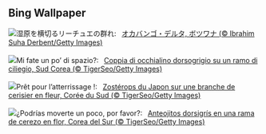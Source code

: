 ## Bing Wallpaper
![](https://www.bing.com/th?id=OHR.AntelopeBotswana_JA-JP4419409957_UHD.jpg&w=1000)湿原を横切るリーチュエの群れ:&nbsp;&ensp;[オカバンゴ・デルタ, ボツワナ (© Ibrahim Suha Derbent/Getty Images)](https://www.bing.com/th?id=OHR.AntelopeBotswana_JA-JP4419409957_UHD.jpg)
<br><br/>
![](https://www.bing.com/th?id=OHR.WhiteEyes_IT-IT2367465138_UHD.jpg&w=1000)Mi fate un po’ di spazio?:&nbsp;&ensp;[Coppia di occhialino dorsogrigio su un ramo di ciliegio, Sud Corea (© TigerSeo/Getty Images)](https://www.bing.com/th?id=OHR.WhiteEyes_IT-IT2367465138_UHD.jpg)
<br><br/>
![](https://www.bing.com/th?id=OHR.WhiteEyes_FR-FR8585803906_UHD.jpg&w=1000)Prêt pour l’atterrissage !:&nbsp;&ensp;[Zostérops du Japon sur une branche de cerisier en fleur, Corée du Sud (© TigerSeo/Getty Images)](https://www.bing.com/th?id=OHR.WhiteEyes_FR-FR8585803906_UHD.jpg)
<br><br/>
![](https://www.bing.com/th?id=OHR.WhiteEyes_ES-ES7879462917_UHD.jpg&w=1000)¿Podrías moverte un poco, por favor?:&nbsp;&ensp;[Anteojitos dorsigrís en una rama de cerezo en flor, Corea del Sur (© TigerSeo/Getty Images)](https://www.bing.com/th?id=OHR.WhiteEyes_ES-ES7879462917_UHD.jpg)
<br><br/>

